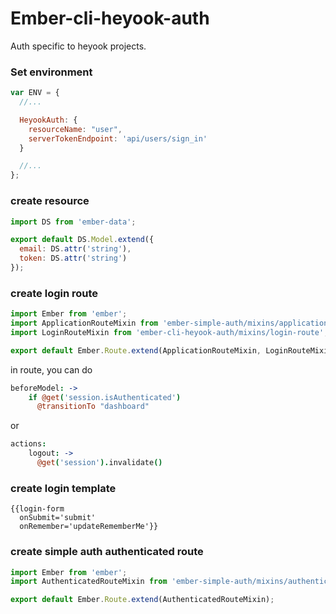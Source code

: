 # Ember-cli-heyook-auth

Auth specific to heyook projects.

### Set environment
```javascript
var ENV = {
  //...

  HeyookAuth: {
    resourceName: "user",
    serverTokenEndpoint: 'api/users/sign_in'
  }

  //...
};
```

### create resource
```javascript
import DS from 'ember-data';

export default DS.Model.extend({
  email: DS.attr('string'),
  token: DS.attr('string')
});
```

### create login route
```javascript
import Ember from 'ember';
import ApplicationRouteMixin from 'ember-simple-auth/mixins/application-route-mixin';
import LoginRouteMixin from 'ember-cli-heyook-auth/mixins/login-route';

export default Ember.Route.extend(ApplicationRouteMixin, LoginRouteMixin);
```

in route, you can do
```Coffeescript
beforeModel: ->
    if @get('session.isAuthenticated')
      @transitionTo "dashboard"
```
or
```Coffeescript
actions:
    logout: ->
      @get('session').invalidate()
```

### create login template
```handlebar
{{login-form
  onSubmit='submit'
  onRemember='updateRememberMe'}}
```

### create simple auth authenticated route
```Javascript
import Ember from 'ember';
import AuthenticatedRouteMixin from 'ember-simple-auth/mixins/authenticated-route-mixin';

export default Ember.Route.extend(AuthenticatedRouteMixin);
```
